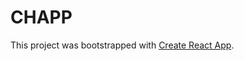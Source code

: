 # CHAPP
This project was bootstrapped with [Create React App](https://github.com/facebook/create-react-app).

